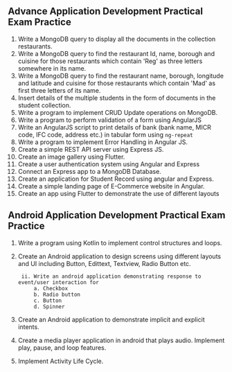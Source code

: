 ## Advance Application Development Practical Exam Practice

1. Write a MongoDB query to display all the documents in the collection restaurants.
2. Write a MongoDB query to find the restaurant Id, name, borough and cuisine for those restaurants which contain 'Reg' as three letters somewhere in its name.
3. Write a MongoDB query to find the restaurant name, borough, longitude and latitude and cuisine for those restaurants which contain 'Mad' as first three letters of its name.
4. Insert details of the multiple students in the form of documents in the student collection.
5. Write a program to implement CRUD Update operations on MongoDB.
6. Write a program to perform validation of a form using AngularJS
7. Write an AngularJS script to print details of bank (bank name, MICR code, IFC code, address etc.) in tabular form using `ng-repeat`
8. Write a program to implement Error Handling in Angular JS.
9. Create a simple REST API server using Express JS.
10. Create an image gallery using Flutter.
11. Create a user authentication system using Angular and Express
12. Connect an Express app to a MongoDB Database.
13. Create an application for Student Record using angular and Express.
14. Create a simple landing page of E-Commerce website in Angular.
15. Create an app using Flutter to demonstrate the use of different layouts

## Android Application Development Practical Exam Practice

1. Write a program using Kotlin to implement control structures and loops.
2. Create an Android application to design screens using different layouts and UI including Button, Edittext, Textview, Radio Button etc.
    
        ii. Write an android application demonstrating response to event/user interaction for
            a. Checkbox
            b. Radio button
            c. Button
            d. Spinner
3. Create an Android application to demonstrate implicit and explicit intents.
4. Create a media player application in android that plays audio. Implement play, pause, and loop features.
5. Implement Activity Life Cycle.